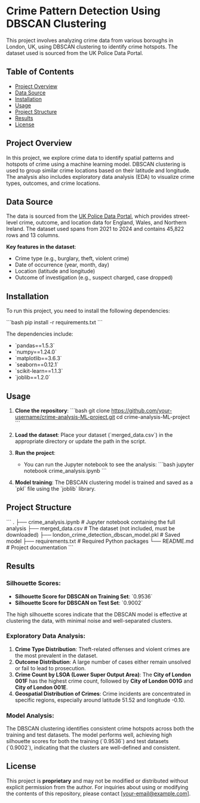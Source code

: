 
# Crime Pattern Detection Using DBSCAN Clustering

This project involves analyzing crime data from various boroughs in London, UK, using DBSCAN clustering to identify crime hotspots. The dataset used is sourced from the UK Police Data Portal.

## Table of Contents
- [Project Overview](#project-overview)
- [Data Source](#data-source)
- [Installation](#installation)
- [Usage](#usage)
- [Project Structure](#project-structure)
- [Results](#results)
- [License](#license)

## Project Overview

In this project, we explore crime data to identify spatial patterns and hotspots of crime using a machine learning model. DBSCAN clustering is used to group similar crime locations based on their latitude and longitude. The analysis also includes exploratory data analysis (EDA) to visualize crime types, outcomes, and crime locations.

## Data Source

The data is sourced from the [UK Police Data Portal](https://data.police.uk/), which provides street-level crime, outcome, and location data for England, Wales, and Northern Ireland. The dataset used spans from 2021 to 2024 and contains 45,822 rows and 13 columns.

**Key features in the dataset**:
- Crime type (e.g., burglary, theft, violent crime)
- Date of occurrence (year, month, day)
- Location (latitude and longitude)
- Outcome of investigation (e.g., suspect charged, case dropped)

## Installation

To run this project, you need to install the following dependencies:

\`\`\`bash
pip install -r requirements.txt
\`\`\`

The dependencies include:
- \`pandas==1.5.3\`
- \`numpy==1.24.0\`
- \`matplotlib==3.6.3\`
- \`seaborn==0.12.1\`
- \`scikit-learn==1.1.3\`
- \`joblib==1.2.0\`

## Usage

1. **Clone the repository**:
   \`\`\`bash
   git clone https://github.com/your-username/crime-analysis-ML-project.git
   cd crime-analysis-ML-project
   \`\`\`

2. **Load the dataset**: Place your dataset (\`merged_data.csv\`) in the appropriate directory or update the path in the script.

3. **Run the project**:
   - You can run the Jupyter notebook to see the analysis:
     \`\`\`bash
     jupyter notebook crime_analysis.ipynb
     \`\`\`

4. **Model training**: The DBSCAN clustering model is trained and saved as a \`pkl\` file using the \`joblib\` library.

## Project Structure

\`\`\`
.
├── crime_analysis.ipynb       # Jupyter notebook containing the full analysis
├── merged_data.csv            # The dataset (not included, must be downloaded)
├── london_crime_detection_dbscan_model.pkl  # Saved model
├── requirements.txt           # Required Python packages
└── README.md                  # Project documentation
\`\`\`

## Results

### Silhouette Scores:
- **Silhouette Score for DBSCAN on Training Set**: \`0.9536\`
- **Silhouette Score for DBSCAN on Test Set**: \`0.9002\`

The high silhouette scores indicate that the DBSCAN model is effective at clustering the data, with minimal noise and well-separated clusters.

### Exploratory Data Analysis:
1. **Crime Type Distribution**: Theft-related offenses and violent crimes are the most prevalent in the dataset.
2. **Outcome Distribution**: A large number of cases either remain unsolved or fail to lead to prosecution.
3. **Crime Count by LSOA (Lower Super Output Area)**: The **City of London 001F** has the highest crime count, followed by **City of London 001G** and **City of London 001E**.
4. **Geospatial Distribution of Crimes**: Crime incidents are concentrated in specific regions, especially around latitude 51.52 and longitude -0.10.

### Model Analysis:
The DBSCAN clustering identifies consistent crime hotspots across both the training and test datasets. The model performs well, achieving high silhouette scores for both the training (\`0.9536\`) and test datasets (\`0.9002\`), indicating that the clusters are well-defined and consistent.

## License

This project is **proprietary** and may not be modified or distributed without explicit permission from the author. For inquiries about using or modifying the contents of this repository, please contact [your-email@example.com].
